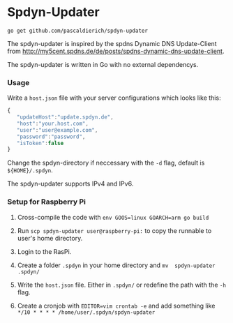 # Spdyn-Updater

`go get github.com/pascaldierich/spdyn-updater`

The spdyn-updater is inspired by the spdns Dynamic DNS Update-Client from <http://my5cent.spdns.de/de/posts/spdns-dynamic-dns-update-client>.

The spdyn-updater is written in Go with no external dependencys.

### Usage

Write a `host.json` file with your server configurations which looks like this:
```javascript
{  
   "updateHost":"update.spdyn.de",
   "host":"your.host.com",
   "user":"user@example.com",
   "password":"password",
   "isToken":false
}
```

Change the spdyn-directory if neccessary with the `-d` flag, default is `${HOME}/.spdyn`.

The spdyn-updater supports IPv4 and IPv6.

### Setup for Raspberry Pi

1. Cross-compile the code with 
`env GOOS=linux GOARCH=arm go build` 

2. Run `scp spdyn-updater user@raspberry-pi:` to copy the runnable to user's home directory.

3. Login to the RasPi.

4. Create a folder `.spdyn` in your home directory and `mv  spdyn-updater .spdyn/`

5. Write the `host.json` file.
Either in `.spdyn/` or redefine the path with the `-h` flag.

6. Create a cronjob with
`EDITOR=vim crontab -e` 
and add something like<br>
`*/10 * * * * /home/user/.spdyn/spdyn-updater`